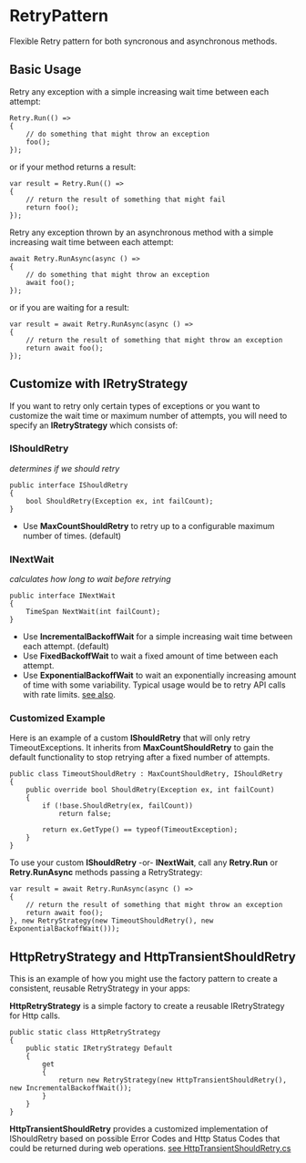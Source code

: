 # RetryPattern

Flexible Retry pattern for both syncronous and asynchronous methods.


## Basic Usage
 
Retry any exception with a simple increasing wait time between each attempt:
```
Retry.Run(() =>
{
    // do something that might throw an exception
    foo();
});
```
or if your method returns a result:
```
var result = Retry.Run(() =>
{
    // return the result of something that might fail
    return foo();
});
```
Retry any exception thrown by an asynchronous method with a simple increasing wait time between each attempt:
```
await Retry.RunAsync(async () =>
{
    // do something that might throw an exception
    await foo();
});
```
or if you are waiting for a result:
```
var result = await Retry.RunAsync(async () =>
{
    // return the result of something that might throw an exception
    return await foo();
});
```

## Customize with IRetryStrategy

If you want to retry only certain types of exceptions or you want to customize the wait time or maximum number of attempts, you will need to specify an **IRetryStrategy** which consists of:

### IShouldRetry

_determines if we should retry_
```
public interface IShouldRetry
{
    bool ShouldRetry(Exception ex, int failCount);
}
```
* Use **MaxCountShouldRetry** to retry up to a configurable maximum number of times. (default)

### INextWait

_calculates how long to wait before retrying_
```
public interface INextWait
{
    TimeSpan NextWait(int failCount);
}
```
* Use **IncrementalBackoffWait** for a simple increasing wait time between each attempt. (default)
* Use **FixedBackoffWait** to wait a fixed amount of time between each attempt.
* Use **ExponentialBackoffWait** to wait an exponentially increasing amount of time with some variability.  Typical usage would be to retry API calls with rate limits. [see also](https://en.wikipedia.org/wiki/Exponential_backoff).


### Customized Example

Here is an example of a custom **IShouldRetry** that will only retry TimeoutExceptions.  It inherits from **MaxCountShouldRetry** to gain the default functionality to stop retrying after a fixed number of attempts.
```
public class TimeoutShouldRetry : MaxCountShouldRetry, IShouldRetry
{
    public override bool ShouldRetry(Exception ex, int failCount)
    {
        if (!base.ShouldRetry(ex, failCount))
            return false;

        return ex.GetType() == typeof(TimeoutException);
    }
}
```

To use your custom **IShouldRetry** -or- **INextWait**, call any **Retry.Run** or **Retry.RunAsync** methods passing a RetryStrategy:
```
var result = await Retry.RunAsync(async () =>
{
    // return the result of something that might throw an exception
    return await foo();
}, new RetryStrategy(new TimeoutShouldRetry(), new ExponentialBackoffWait()));
```

## HttpRetryStrategy and HttpTransientShouldRetry
This is an example of how you might use the factory pattern to create a consistent, reusable RetryStrategy in your apps:

**HttpRetryStrategy** is a simple factory to create a reusable IRetryStrategy for Http calls.
```
public static class HttpRetryStrategy
{
    public static IRetryStrategy Default
    {
        get
        {
            return new RetryStrategy(new HttpTransientShouldRetry(), new IncrementalBackoffWait());
        }
    }
}
```

**HttpTransientShouldRetry** provides a customized implementation of IShouldRetry based on possible Error Codes and Http Status Codes that could be returned during web operations.
[see HttpTransientShouldRetry.cs](/RetryPattern.Http/HttpTransientShouldRetry.cs)
